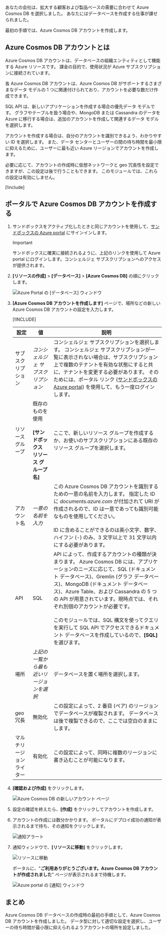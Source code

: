 あなたの会社は、拡大する顧客および製品ベースの需要に合わせて Azure Cosmos DB を選択しました。 あなたにはデータベースを作成する仕事が課せられました。

最初の手順では、Azure Cosmos DB アカウントを作成します。

## <a name="what-is-an-azure-cosmos-db-account"></a>Azure Cosmos DB アカウントとは

Azure Cosmos DB アカウントは、データベースの組織エンティティとして機能する Azure リソースです。 課金の目的で、使用状況が Azure サブスクリプションに接続されています。

各 Azure Cosmos DB アカウントは、Azure Cosmos DB がサポートするさまざまなデータ モデルの 1 つに関連付けられており、アカウントを必要な数だけ作成できます。

SQL API は、新しいアプリケーションを作成する場合の優先データ モデルです。 グラフやテーブルを扱う場合や、MongoDB または Cassandra のデータを Azure に移行する場合は、追加のアカウントを作成して関連するデータ モデルを選択します。

アカウントを作成する場合は、自分のアカウントを識別できるよう、わかりやすい ID を選択します。 また、データ センターとユーザーの間の待ち時間を最小限に抑えるために、ユーザーに最も近い Azure リージョンでアカウントを作成します。

必要に応じて、アカウントの作成時に仮想ネットワークと geo 冗長性を設定できますが、この設定は後で行うこともできます。 このモジュールでは、これらの設定は有効にしません。

[!include[](../../../includes/azure-sandbox-activate.md)]

## <a name="creating-an-azure-cosmos-db-account-in-the-portal"></a>ポータルで Azure Cosmos DB アカウントを作成する

1. サンドボックスをアクティブ化したときと同じアカウントを使用して、[サンドボックスの Azure portal](https://portal.azure.com/learn.docs.microsoft.com?azure-portal=true) にサインインします。

    > [!IMPORTANT]
    > サンドボックスに確実に接続されるように、上記のリンクを使用して Azure portal にログインします。コンシェルジェ サブスクリプションへのアクセスが提供されます。

1. **[リソースの作成]** > **[データベース]** > **[Azure Cosmos DB]** の順にクリックします。

   ![Azure Portal の [データベース] ウィンドウ](../media/2-create-nosql-db-databases-json-tutorial.png)

1. **[Azure Cosmos DB アカウントを作成します]** ページで、場所などの新しい Azure Cosmos DB アカウントの設定を入力します。

    [!INCLUDE[](../../../includes/azure-sandbox-regions-first-mention-note-friendly.md)]

    設定|値|説明
    ---|---|---
    サブスクリプション|*コンシェルジェ サブスクリプション*|コンシェルジェ サブスクリプションを選択します。 コンシェルジェ サブスクリプションが一覧に表示されない場合は、サブスクリプション上で複数のテナントを有効な状態にすると共に、テナントを変更する必要があります。 そのためには、ポータル リンク ([サンドボックスの Azure portal](https://portal.azure.com/learn.docs.microsoft.com?azure-portal=true)) を使用して、もう一度ログインします。
    リソース グループ|既存のものを使用<br><br>**<rgn>[サンドボックス リソース グループ名]</rgn>**|ここで、新しいリソース グループを作成するか、お使いのサブスクリプションにある既存のリソース グループを選択します。
    アカウント名|*一意の名前を入力*|この Azure Cosmos DB アカウントを識別するための一意の名前を入力します。 指定した ID に *documents.azure.com* が付加されて URI が作成されるので、ID は一意であっても識別可能なものを使用してください。<br><br>ID に含めることができるのは英小文字、数字、ハイフン (-) のみ、3 文字以上で 31 文字以内にする必要があります。
    API|SQL|API によって、作成するアカウントの種類が決まります。 Azure Cosmos DB には、アプリケーションのニーズに応じて、SQL (ドキュメント データベース)、Gremlin (グラフ データベース)、MongoDB (ドキュメント データベース)、Azure Table、および Cassandra の 5 つの API が用意されています。現時点では、それぞれ別個のアカウントが必要です。 <br><br>このモジュールでは、SQL 構文を使ってクエリを実行して SQL API でアクセスできるドキュメント データベースを作成しているので、**[SQL]** を選びます。|
    場所|*上記の一覧から最も近いリージョンを選択*|データベースを置く場所を選択します。
    geo 冗長| 無効化 | この設定によって、2 番目 (ペア) のリージョンでデータベースが複製されます。 データベースは後で複製できるので、ここでは空白のままにします。
    マルチリージョン ライター | 有効化 | この設定によって、同時に複数のリージョンに書き込むことが可能になります。

1. **[確認および作成]** をクリックします。

    ![Azure Cosmos DB の新しいアカウント ページ](../media/2-azure-cosmos-db-create-new-account.png)

1. 設定の確認を終えたら、**[作成]** をクリックしてアカウントを作成します。

1. アカウントの作成には数分かかります。 ポータルにデプロイ成功の通知が表示されるまで待ち、その通知をクリックします。

    ![通知アラート](../media/2-azure-cosmos-db-notification.png)

1. 通知ウィンドウで、**[リソースに移動]** をクリックします。

    ![リソースに移動](../media/2-azure-cosmos-db-go-to-resource.png)

    ポータルに、"**ご利用ありがとうございます。Azure Cosmos DB アカウントが作成されました**" ページが表示されるまで待機します。

    ![Azure portal の [通知] ウィンドウ](../media/2-azure-cosmos-db-account-created.png)

## <a name="summary"></a>まとめ

Azure Cosmos DB データベースの作成時の最初の手順として、Azure Cosmos DB アカウントを作成しました。 データ型に対して適切な設定を選択し、ユーザーの待ち時間が最小限に抑えられるようアカウントの場所を設定しました。
